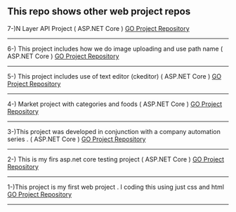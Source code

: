 
##  This repo shows other web project repos

7-)N Layer API Project ( ASP.NET Core )
[GO Project Repository ](https://github.com/sedatbilece/NLayerProject)
***
6-) This project includes how we do image uploading and use path name ( ASP.NET Core )
[GO Project Repository ](https://github.com/sedatbilece/asp.net-core-image-uploading)
***

5-) This project includes use of text editor (ckeditor) ( ASP.NET Core )
[GO Project Repository ](https://github.com/sedatbilece/asp.net-core-texteditor-using)
***


4-) Market project with categories and foods ( ASP.NET Core )
[GO Project Repository ](https://github.com/sedatbilece/CoreAndFood)
***

3-)This project was developed in conjunction with a company automation series . ( ASP.NET Core )
[GO Project Repository ](https://github.com/sedatbilece/asp.net-core-company-automation-project)
***

2-) This is my firs asp.net core testing project ( ASP.NET Core )
   [GO Project Repository ](https://github.com/sedatbilece/asp.net-core-library-project)
***

1-)This project is my first web project . I coding this using just css and html   
    [GO Project Repository ](https://github.com/sedatbilece/my-first-page)
***







